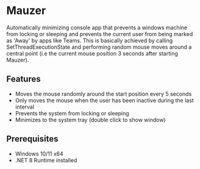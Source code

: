 # Mauzer

Automatically minimizing console app that prevents a windows machine from locking or sleeping and prevents the current user from being marked as 'Away' by apps like Teams.
This is basically achieved by calling SetThreadExecutionState and performing random mouse moves around a central point (i.e the current mouse position 3 seconds after starting Mauzer).

## Features

* Moves the mouse randomly around the start position every 5 seconds
* Only moves the mouse when the user has been inactive during the last interval
* Prevents the system from locking or sleeping
* Minimizes to the system tray (double click to show window)

## Prerequisites

* Windows 10/11 x64
* .NET 8 Runtime installed
